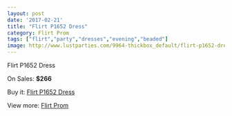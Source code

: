 ```yaml
---
layout: post
date: '2017-02-21'
title: "Flirt P1652 Dress"
category: Flirt Prom
tags: ["flirt","party","dresses","evening","beaded"]
image: http://www.lustparties.com/9964-thickbox_default/flirt-p1652-dress.jpg
---
```

Flirt P1652 Dress

On Sales: **$266**
<a href="https://www.lustparties.com/en/flirt-prom/3433-flirt-p1652-dress.html"><amp-img layout="responsive" width="600" height="600" src="//www.lustparties.com/9964-thickbox_default/flirt-p1652-dress.jpg" alt="Flirt P1652 Dress 0" /></a>
<a href="https://www.lustparties.com/en/flirt-prom/3433-flirt-p1652-dress.html"><amp-img layout="responsive" width="600" height="600" src="//www.lustparties.com/9967-thickbox_default/flirt-p1652-dress.jpg" alt="Flirt P1652 Dress 1" /></a>
<a href="https://www.lustparties.com/en/flirt-prom/3433-flirt-p1652-dress.html"><amp-img layout="responsive" width="600" height="600" src="//www.lustparties.com/9966-thickbox_default/flirt-p1652-dress.jpg" alt="Flirt P1652 Dress 2" /></a>
<a href="https://www.lustparties.com/en/flirt-prom/3433-flirt-p1652-dress.html"><amp-img layout="responsive" width="600" height="600" src="//www.lustparties.com/9965-thickbox_default/flirt-p1652-dress.jpg" alt="Flirt P1652 Dress 3" /></a>

Buy it: [Flirt P1652 Dress](https://www.lustparties.com/en/flirt-prom/3433-flirt-p1652-dress.html "Flirt P1652 Dress")

View more: [Flirt Prom](https://www.lustparties.com/en/13-flirt-prom "Flirt Prom")